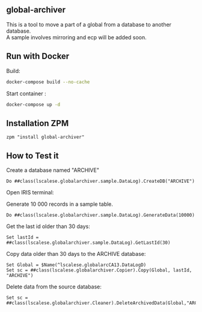 ## global-archiver

This is a tool to move a part of a global from a database to another database.  
A sample involves mirroring and ecp will be added soon.  


## Run with Docker

Build: 

```bash
docker-compose build --no-cache
```

Start container : 
```bash
docker-compose up -d
```

## Installation ZPM

```
zpm "install global-archiver"
```

## How to Test it

Create a database named "ARCHIVE"

```objectscript
Do ##class(lscalese.globalarchiver.sample.DataLog).CreateDB("ARCHIVE")
```

Open IRIS terminal:

Generate 10 000 records in a sample table.

```objectscript
Do ##class(lscalese.globalarchiver.sample.DataLog).GenerateData(10000)
```

Get the last id older than 30 days: 
```objectscript
Set lastId = ##class(lscalese.globalarchiver.sample.DataLog).GetLastId(30)
```

Copy data older than 30 days to the ARCHIVE database:
```objectscript
Set Global = $Name(^lscalese.globalarcCA13.DataLogD)
Set sc = ##class(lscalese.globalarchiver.Copier).Copy(Global, lastId, "ARCHIVE")
```

Delete data from the source database:
```objectscript
Set sc = ##class(lscalese.globalarchiver.Cleaner).DeleteArchivedData(Global,"ARCHIVE")
```
